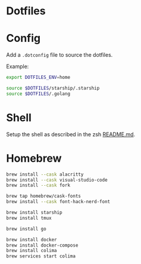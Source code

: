 # Dotfiles

# Config

Add a `.dotconfig` file to source the dotfiles.

Example:

```sh
export DOTFILES_ENV=home

source $DOTFILES/starship/.starship
source $DOTFILES/.golang
```

# Shell

Setup the shell as described in the zsh [README.md](zsh/README.md).

# Homebrew

```sh
brew install --cask alacritty
brew install --cask visual-studio-code
brew install --cask fork

brew tap homebrew/cask-fonts
brew install --cask font-hack-nerd-font

brew install starship
brew install tmux

brew install go

brew install docker
brew install docker-compose
brew install colima
brew services start colima
```
